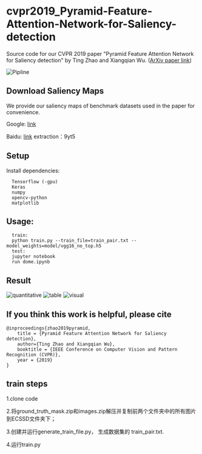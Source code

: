 # cvpr2019_Pyramid-Feature-Attention-Network-for-Saliency-detection

Source code for our CVPR 2019 paper "Pyramid Feature Attention Network for Saliency detection" by Ting Zhao and Xiangqian Wu. ([ArXiv paper link](https://arxiv.org/abs/1903.00179))

![Pipline](image/pipline.png)

## Download Saliency Maps

We provide our saliency maps of benchmark datasets used in the paper for convenience. 

Google: [link](https://drive.google.com/file/d/1s70Cb6_Z6cZqwiHgUw1ps19N00LC_HCz/view?usp=sharing)          

Baidu: [link](https://pan.baidu.com/s/1TljFZb3pFkl3IRoCYZFe4Q)  extraction：9yt5


## Setup
Install dependencies:
```
  Tensorflow (-gpu)
  Keras
  numpy
  opencv-python
  matplotlib
```
## Usage:
```
  train:
  python train.py --train_file=train_pair.txt --model_weights=model/vgg16_no_top.h5
  test:
  jupyter notebook
  run dome.ipynb
```

## Result
![quantitative](image/visual%20comparisons.png)
![table](image/table.png)
![visual](image/quantitative%20comparisions.png)

## If you think this work is helpful, please cite
```
@inproceedings{zhao2019pyramid,
    title = {Pyramid Feature Attention Network for Saliency detection},
    author={Ting Zhao and Xiangqian Wu},
    booktitle = {IEEE Conference on Computer Vision and Pattern Recognition (CVPR)},
    year = {2019}
}
```
## train steps
1.clone code

2.将ground_truth_mask.zip和images.zip解压并复制前两个文件夹中的所有图片到ECSSD文件夹下；

3.创建并运行generate_train_file.py， 生成数据集的 train_pair.txt.

4.运行train.py
